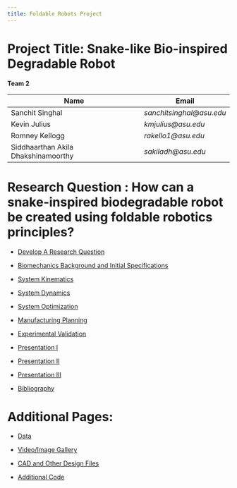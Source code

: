 ```yaml
---
title: Foldable Robots Project
---
```


# Project Title: Snake-like Bio-inspired Degradable Robot

**Team 2**

|    Name                                 |    Email    |
| -----------                             | ----------- |
| Sanchit Singhal                         | _sanchitsinghal@asu.edu_      |
| Kevin Julius                     |_kmjulius@asu.edu_ |
| Romney Kellogg                  |_rakello1@asu.edu_ |
| Siddhaarthan Akila Dhakshinamoorthy     | _sakiladh@asu.edu_  |


# Research Question : How can a snake-inspired biodegradable robot be created using foldable robotics principles?

* [Develop A Research Question](/Develop_A_Research_Question_Team_2.md)

* [Biomechanics Background and Initial Specifications](/Biomechanics_Background_and_Initial_Specifications.md)

* [System Kinematics](/SystemKinematics.md)

* [System Dynamics](/SystemDynamics.md)

* [System Optimization](/Design_Optimization/SystemOptimization.md)

* [Manufacturing Planning](DesignandManufacturingWorkflow-1/DesignandManufacturingWorkflow-1.md)

* [Experimental Validation](DataCollectionandExperimentalValidation/DataCollectionandExperimentalValidation.md)

* [Presentation I](/presentation1.md)

* [Presentation II](/presentation2.md) 

* [Presentation III](/presentation3.md) 
  
* [Bibliography](/Bibliography.md)

# Additional Pages: 

* [Data](Data/Data.md)

* [Video/Image Gallery](/Gallery/Gallery.md)

* [CAD and Other Design Files](/CAD/CAD.md)

* [Additional Code](/AddCode/AddCode.md)
